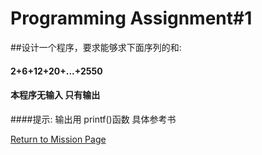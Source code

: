 Programming Assignment#1
=========

##设计一个程序，要求能够求下面序列的和:
#### 2+6+12+20+...+2550
#### 本程序无输入 只有输出
####提示:  输出用 printf()函数 具体参考书

[Return to Mission Page](https://github.com/VOID001/NEUP-Net-Depart/blob/master/README.md)
